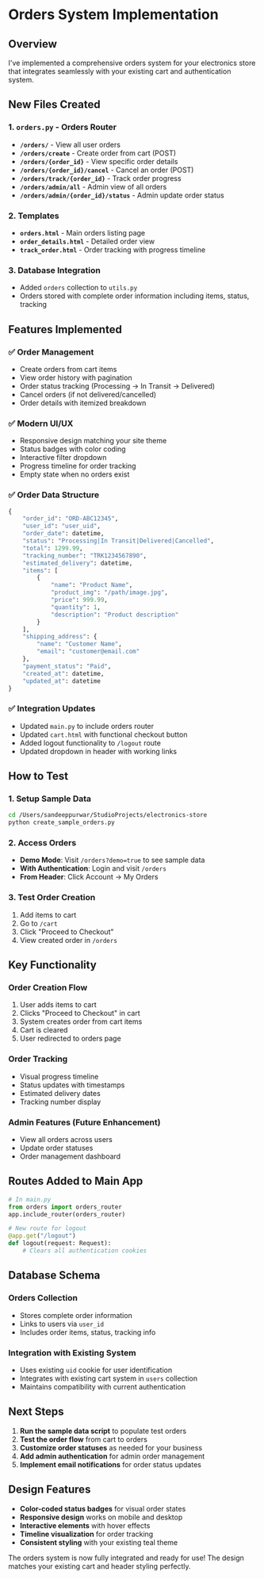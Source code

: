 # Orders System Implementation

## Overview
I've implemented a comprehensive orders system for your electronics store that integrates seamlessly with your existing cart and authentication system.

## New Files Created

### 1. `orders.py` - Orders Router
- **`/orders/`** - View all user orders
- **`/orders/create`** - Create order from cart (POST)
- **`/orders/{order_id}`** - View specific order details
- **`/orders/{order_id}/cancel`** - Cancel an order (POST)
- **`/orders/track/{order_id}`** - Track order progress
- **`/orders/admin/all`** - Admin view of all orders
- **`/orders/admin/{order_id}/status`** - Admin update order status

### 2. Templates
- **`orders.html`** - Main orders listing page
- **`order_details.html`** - Detailed order view
- **`track_order.html`** - Order tracking with progress timeline

### 3. Database Integration
- Added `orders` collection to `utils.py`
- Orders stored with complete order information including items, status, tracking

## Features Implemented

### ✅ **Order Management**
- Create orders from cart items
- View order history with pagination
- Order status tracking (Processing → In Transit → Delivered)
- Cancel orders (if not delivered/cancelled)
- Order details with itemized breakdown

### ✅ **Modern UI/UX**
- Responsive design matching your site theme
- Status badges with color coding
- Interactive filter dropdown
- Progress timeline for order tracking
- Empty state when no orders exist

### ✅ **Order Data Structure**
```python
{
    "order_id": "ORD-ABC12345",
    "user_id": "user_uid",
    "order_date": datetime,
    "status": "Processing|In Transit|Delivered|Cancelled",
    "total": 1299.99,
    "tracking_number": "TRK1234567890",
    "estimated_delivery": datetime,
    "items": [
        {
            "name": "Product Name",
            "product_img": "/path/image.jpg",
            "price": 999.99,
            "quantity": 1,
            "description": "Product description"
        }
    ],
    "shipping_address": {
        "name": "Customer Name",
        "email": "customer@email.com"
    },
    "payment_status": "Paid",
    "created_at": datetime,
    "updated_at": datetime
}
```

### ✅ **Integration Updates**
- Updated `main.py` to include orders router
- Updated `cart.html` with functional checkout button
- Added logout functionality to `/logout` route
- Updated dropdown in header with working links

## How to Test

### 1. **Setup Sample Data**
```bash
cd /Users/sandeeppurwar/StudioProjects/electronics-store
python create_sample_orders.py
```

### 2. **Access Orders**
- **Demo Mode**: Visit `/orders?demo=true` to see sample data
- **With Authentication**: Login and visit `/orders`
- **From Header**: Click Account → My Orders

### 3. **Test Order Creation**
1. Add items to cart
2. Go to `/cart`
3. Click "Proceed to Checkout"
4. View created order in `/orders`

## Key Functionality

### **Order Creation Flow**
1. User adds items to cart
2. Clicks "Proceed to Checkout" in cart
3. System creates order from cart items
4. Cart is cleared
5. User redirected to orders page

### **Order Tracking**
- Visual progress timeline
- Status updates with timestamps
- Estimated delivery dates
- Tracking number display

### **Admin Features** (Future Enhancement)
- View all orders across users
- Update order statuses
- Order management dashboard

## Routes Added to Main App

```python
# In main.py
from orders import orders_router
app.include_router(orders_router)

# New route for logout
@app.get("/logout")
def logout(request: Request):
    # Clears all authentication cookies
```

## Database Schema

### Orders Collection
- Stores complete order information
- Links to users via `user_id`
- Includes order items, status, tracking info

### Integration with Existing System
- Uses existing `uid` cookie for user identification
- Integrates with existing cart system in `users` collection
- Maintains compatibility with current authentication

## Next Steps

1. **Run the sample data script** to populate test orders
2. **Test the order flow** from cart to orders
3. **Customize order statuses** as needed for your business
4. **Add admin authentication** for admin order management
5. **Implement email notifications** for order status updates

## Design Features

- **Color-coded status badges** for visual order states
- **Responsive design** works on mobile and desktop
- **Interactive elements** with hover effects
- **Timeline visualization** for order tracking
- **Consistent styling** with your existing teal theme

The orders system is now fully integrated and ready for use! The design matches your existing cart and header styling perfectly.
